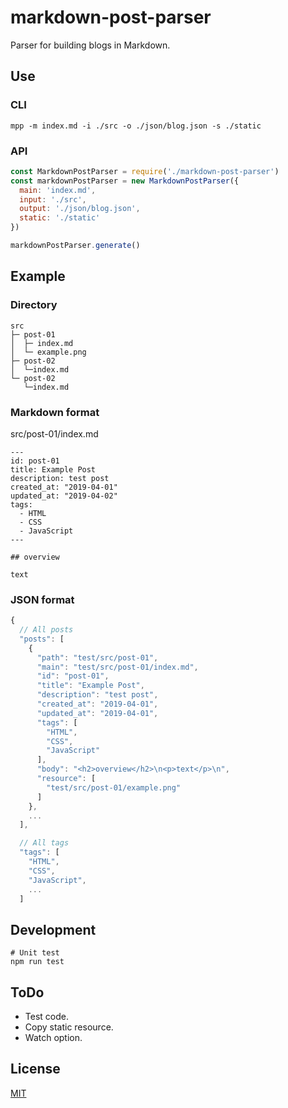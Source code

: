 # markdown-post-parser

Parser for building blogs in Markdown.

## Use

### CLI

```shell
mpp -m index.md -i ./src -o ./json/blog.json -s ./static
```

### API

```js
const MarkdownPostParser = require('./markdown-post-parser')
const markdownPostParser = new MarkdownPostParser({
  main: 'index.md',
  input: './src',
  output: './json/blog.json',
  static: './static'
})

markdownPostParser.generate()
```

## Example

### Directory

```
src
├─ post-01
│  ├─ index.md
│  └─ example.png
├─ post-02
│  └─index.md
└─ post-02
   └─index.md
```

### Markdown format

src/post-01/index.md

```
---
id: post-01
title: Example Post
description: test post
created_at: "2019-04-01"
updated_at: "2019-04-02"
tags:
  - HTML
  - CSS
  - JavaScript
---

## overview

text
```

### JSON format

```js
{
  // All posts
  "posts": [
    {
      "path": "test/src/post-01",
      "main": "test/src/post-01/index.md",
      "id": "post-01",
      "title": "Example Post",
      "description": "test post",
      "created_at": "2019-04-01",
      "updated_at": "2019-04-01",
      "tags": [
        "HTML",
        "CSS",
        "JavaScript"
      ],
      "body": "<h2>overview</h2>\n<p>text</p>\n",
      "resource": [
        "test/src/post-01/example.png"
      ]
    },
    ...
  ],

  // All tags
  "tags": [
    "HTML",
    "CSS",
    "JavaScript",
    ...
  ]
```

## Development

```shell
# Unit test
npm run test
```

## ToDo

- Test code.
- Copy static resource.
- Watch option.

## License

[MIT](https://github.com/kimulaco/markdown-post-parser/blob/master/LICENSE)
